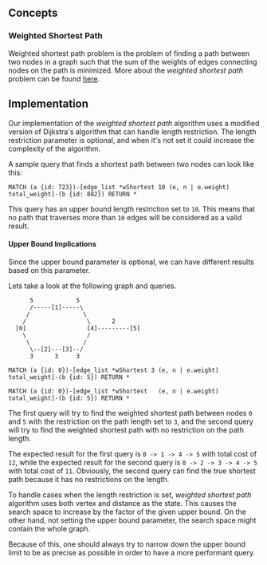 ## Concepts

### Weighted Shortest Path

Weighted shortest path problem is the problem of finding a path between two
nodes in a graph such that the sum of the weights of edges connecting nodes on
the path is minimized.
More about the *weighted shortest path* problem can be found
[here](https://en.wikipedia.org/wiki/Shortest_path_problem).

## Implementation

Our implementation of the *weighted shortest path* algorithm uses a modified
version of Dijkstra's algorithm that can handle length restriction. The length
restriction parameter is optional, and when it's not set it could increase the
complexity of the algorithm.

A sample query that finds a shortest path between two nodes can look like this:

```opencypher
MATCH (a {id: 723})-[edge_list *wShortest 10 (e, n | e.weight) total_weight]-(b {id: 882}) RETURN *
```

This query has an upper bound length restriction set to `10`. This means that no
path that traverses more than `10` edges will be considered as a valid result.


#### Upper Bound Implications

Since the upper bound parameter is optional, we can have different results based
on this parameter.

Lets take a look at the following graph and queries.

```
      5            5
      /-----[1]-----\
     /               \
    /                 \      2
  [0]                 [4]---------[5]
    \                 /
     \               /
      \--[2]---[3]--/
      3      3     3
```

```opencypher
MATCH (a {id: 0})-[edge_list *wShortest 3 (e, n | e.weight) total_weight]-(b {id: 5}) RETURN *
```

```opencypher
MATCH (a {id: 0})-[edge_list *wShortest   (e, n | e.weight) total_weight]-(b {id: 5}) RETURN *
```

The first query will try to find the weighted shortest path between nodes `0`
and `5` with the restriction on the path length set to `3`, and the second query
will try to find the weighted shortest path with no restriction on the path
length.

The expected result for the first query is `0 -> 1 -> 4 -> 5` with total cost of
`12`, while the expected result for the second query is `0 -> 2 -> 3 -> 4 -> 5`
with total cost of `11`. Obviously, the second query can find the true shortest
path because it has no restrictions on the length.

To handle cases when the length restriction is set, *weighted shortest path*
algorithm uses both vertex and distance as the state. This causes the search
space to increase by the factor of the given upper bound. On the other hand, not
setting the upper bound parameter, the search space might contain the whole
graph.

Because of this, one should always try to narrow down the upper bound limit to
be as precise as possible in order to have a more performant query.
